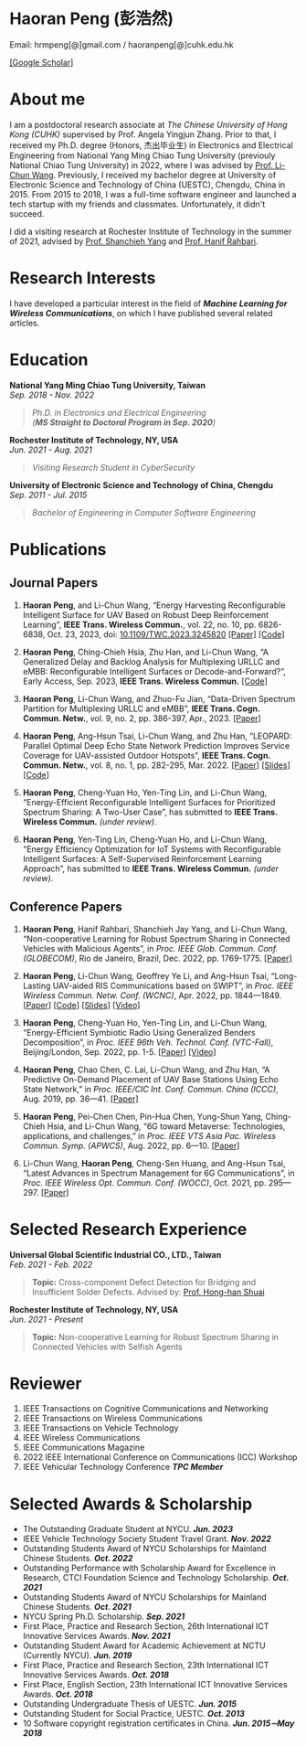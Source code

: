 # Haoran Peng (彭浩然)

<!-- Postdoctoral Fellow in ICCL Lab<br>
Department of Electrical and Computer Engineering<br>
National Yang Ming Chiao Tung University<br>
(Previouly National Chiao Tung University)<br>
Rm. 516, MIRC Bldg, 1001 University Road<br>
Hsinchu, Taiwan 300<br> -->
Email: hrmpeng[@]gmail.com / haoranpeng[@]cuhk.edu.hk

<!--[[LinkedIn]](https://www.linkedin.com/in/phr-michael/)  -->
[[Google Scholar]](https://scholar.google.com/citations?user=AQrrNcsAAAAJ&hl=en)

# About me
I am a postdoctoral research associate at *The Chinese University of Hong Kong (CUHK)* supervised by Prof. Angela Yingjun Zhang. Prior to that, I received my Ph.D. degree (Honors, 杰出毕业生) in Electronics and Electrical Engineering from National Yang Ming Chiao Tung University (previouly National Chiao Tung University) in 2022, where I was advised by [Prof. Li-Chun Wang](https://wang.web.nycu.edu.tw/). Previously, I received my bachelor degree at University of Electronic Science and Technology of China (UESTC), Chengdu, China in 2015. From 2015 to 2018, I was a full-time software engineer and launched a tech startup with my friends and classmates. Unfortunately, it didn't succeed. <br>

I did a visiting research at Rochester Institute of Technology in the summer of 2021, advised by [Prof. Shanchieh Yang](https://www.rit.edu/directory/sjyeec-shanchieh-yang) and [Prof. Hanif Rahbari](http://rahbari.csec.rit.edu/).

<!-- **I am currently on the academic job market, looking for faculty positions in ECE, CSE etc., related with Machine Learning, Optimization, with applications in Wireless Communications, Networking, CyberSecurity. Please feel free to contact me if you are interested.** -->

# Research Interests

I have developed a particular interest in the field of ***Machine Learning for Wireless Communications***, on which I have published several related articles.

# Education
**National Yang Ming Chiao Tung University, Taiwan** <br>
*Sep. 2018 - Nov. 2022*
>*Ph.D. in Electronics and Electrical Engineering*<br>
>*(**MS Straight to Doctoral Program in Sep. 2020**)*

**Rochester Institute of Technology, NY, USA**<br>
*Jun. 2021 - Aug. 2021*
>*Visiting Research Student in CyberSecurity*

**University of Electronic Science and Technology of China, Chengdu**<br>
*Sep. 2011 - Jul. 2015*
>*Bachelor of Engineering in Computer Software Engineering* 

# Publications
## Journal Papers

1. **Haoran Peng**, and Li-Chun Wang, “Energy Harvesting Reconfigurable Intelligent Surface for UAV Based on Robust Deep Reinforcement Learning”, **IEEE Trans. Wireless Commun.**, vol. 22, no. 10, pp. 6826-6838, Oct. 23, 2023, doi: [10.1109/TWC.2023.3245820](https://doi.org/10.1109/TWC.2023.3245820) [[Paper]](https://doi.org/10.1109/TWC.2023.3245820) [[Code]](https://github.com/Haoran-Peng/UAV-RIS_EnergyHarvesting)
   
2. **Haoran Peng**, Ching-Chieh Hsia, Zhu Han, and Li-Chun Wang, “A Generalized Delay and Backlog Analysis for Multiplexing URLLC and eMBB: Reconfigurable Intelligent Surfaces or Decode-and-Forward?”, Early Access, Sep. 2023, **IEEE Trans. Wireless Commun.** [[Code]](https://github.com/Haoran-Peng/MartingaleMultiHop/tree/main)

3. **Haoran Peng**, Li-Chun Wang, and Zhuo-Fu Jian, “Data-Driven Spectrum Partition for Multiplexing URLLC and eMBB”, **IEEE Trans. Cogn. Commun. Netw.**, vol. 9, no. 2, pp. 386-397, Apr., 2023. [[Paper]](https://ieeexplore.ieee.org/abstract/document/10003191)

4. **Haoran Peng**, Ang-Hsun Tsai, Li-Chun Wang, and Zhu Han, “LEOPARD: Parallel Optimal Deep Echo State Network Prediction Improves Service Coverage for UAV-assisted Outdoor Hotspots”,  **IEEE Trans. Cogn. Commun. Netw.**, vol. 8, no. 1, pp. 282-295, Mar. 2022. [[Paper]](https://ieeexplore.ieee.org/document/9548955) [[Slides]](https://haoran-peng.github.io/Slides/LEOPARD_TCCN.pdf) [[Code]](https://github.com/Haoran-Peng/parallel_deep_echo_state_network)

5. **Haoran Peng**, Cheng-Yuan Ho, Yen-Ting Lin, and Li-Chun Wang, “Energy-Efficient Reconfigurable Intelligent Surfaces for Prioritized Spectrum Sharing: A Two-User Case”, has submitted to **IEEE Trans. Wireless Commun.** *(under review)*.
   
6. **Haoran Peng**, Yen-Ting Lin, Cheng-Yuan Ho, and Li-Chun Wang, “Energy Efficiency Optimization for IoT Systems with Reconfigurable Intelligent Surfaces: A Self-Supervised Reinforcement Learning Approach”, has submitted to **IEEE Trans. Wireless Commun.** *(under review)*.

## Conference Papers

 1. **Haoran Peng**, Hanif Rahbari, Shanchieh Jay Yang, and Li-Chun Wang, “Non-cooperative Learning for Robust Spectrum Sharing in Connected Vehicles with Malicious Agents”, in *Proc. IEEE Glob. Commun. Conf. (GLOBECOM)*, Rio de Janeiro, Brazil, Dec. 2022, pp. 1769-1775. [[Paper]](https://ieeexplore.ieee.org/document/10000791)
 
 2. **Haoran Peng**, Li-Chun Wang, Geoffrey Ye Li, and Ang-Hsun Tsai, “Long-Lasting UAV-aided RIS Communications based on SWIPT”, in *Proc. IEEE Wireless Commun. Netw. Conf. (WCNC)*, Apr. 2022, pp. 1844—1849. [[Paper]](https://ieeexplore.ieee.org/document/9771999) [[Code]](https://github.com/Haoran-Peng/UAV-RIS_EH_DDPG) [[Slides]](https://haoran-peng.github.io/Slides/EH_UAV_RIS.pdf) [[Video]](https://www.bilibili.com/video/BV1jL4y1F7oA#reply112394783936)

 3. **Haoran Peng**, Cheng-Yuan Ho, Yen-Ting Lin, and Li-Chun Wang, “Energy-Efficient Symbiotic Radio Using Generalized Benders Decomposition”, in *Proc. IEEE 96th Veh. Technol. Conf. (VTC-Fall)*, Beijing/London, Sep. 2022, pp. 1-5. [[Paper]](https://ieeexplore.ieee.org/abstract/document/10013073) [[Video]](https://www.bilibili.com/video/BV1mG4y1s7WW/)
 
 4. **Haoran Peng**, Chao Chen, C. Lai, Li-Chun Wang, and Zhu Han, “A Predictive On-Demand Placement of UAV Base Stations Using Echo State Network,” in *Proc. IEEE/CIC Int. Conf. Commun. China (ICCC)*, Aug. 2019, pp. 36—41. [[Paper]](https://ieeexplore.ieee.org/document/8855868) 
 
 5. **Haoran Peng**, Pei-Chen Chen, Pin-Hua Chen, Yung-Shun Yang, Ching-Chieh Hsia, and Li-Chun Wang, “6G toward Metaverse: Technologies, applications, and challenges,” in *Proc. IEEE VTS Asia Pac. Wireless Commun. Symp. (APWCS)*, Aug. 2022, pp. 6—10. [[Paper]](https://ieeexplore.ieee.org/abstract/document/9906483)
 
 6. Li-Chun Wang, **Haoran Peng**, Cheng-Sen Huang, and Ang-Hsun Tsai, “Latest Advances in Spectrum Management for 6G Communications”, in *Proc. IEEE Wireless Opt. Commun. Conf. (WOCC)*, Oct. 2021, pp. 295—297. [[Paper]](https://ieeexplore.ieee.org/document/9603218)

# Selected Research Experience

**Universal Global Scientific Industrial CO., LTD., Taiwan**<br>
*Feb. 2021 - Feb. 2022*
>**Topic:** Cross-component Defect Detection for Bridging and Insufficient Solder Defects. Advised by: [Prof. Hong-han Shuai](https://basiclab.lab.nycu.edu.tw)

**Rochester Institute of Technology, NY, USA**<br>
*Jun. 2021 - Present*
>**Topic:** Non-cooperative Learning for Robust Spectrum Sharing in Connected Vehicles with Selfish Agents

# Reviewer

1. IEEE Transactions on Cognitive Communications and Networking
2. IEEE Transactions on Wireless Communications
3. IEEE Transactions on Vehicle Technology
4. IEEE Wireless Communications
5. IEEE Communications Magazine
6. 2022 IEEE International Conference on Communications (ICC) Workshop
7. IEEE Vehicular Technology Conference ***TPC Member***

# Selected Awards & Scholarship

 - The Outstanding Graduate Student at NYCU. ***Jun. 2023***
 - IEEE Vehicle Technology Society Student Travel Grant.  ***Nov. 2022***
 - Outstanding Students Award of NYCU Scholarships for Mainland Chinese Students.  ***Oct. 2022***
 - Outstanding Performance with Scholarship Award for Excellence in Research, CTCI Foundation Science and Technology Scholarship. ***Oct. 2021***
 - Outstanding Students Award of NYCU Scholarships for Mainland Chinese Students.  ***Oct. 2021***
 - NYCU Spring Ph.D. Scholarship. ***Sep. 2021***
 - First Place, Practice and Research Section, 26th International ICT Innovative Services Awards.   ***Nov. 2021***
 - Outstanding Student Award for Academic Achievement at NCTU (Currently NYCU). ***Jun. 2019***
 - First Place, Practice and Research Section, 23th International ICT Innovative Services Awards. ***Oct. 2018***
 - First Place, English Section, 23th  International ICT Innovative Services Awards. ***Oct. 2018***
 - Outstanding Undergraduate Thesis of UESTC. ***Jun. 2015***
 - Outstanding Student for Social Practice, UESTC. ***Oct. 2013***
 - 10 Software copyright registration certificates in China. ***Jun. 2015∼May 2018***
